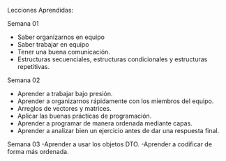 Lecciones Aprendidas:

Semana 01
- Saber organizarnos en equipo
- Saber trabajar en equipo
- Tener una buena comunicación.
- Estructuras secuenciales, estructuras condicionales y estructuras repetitivas.
 
Semana 02
- Aprender a trabajar bajo presión.
- Aprender a organizarnos rápidamente con los miembros del equipo.
- Arreglos de vectores y matrices.
- Aplicar las buenas prácticas de programación.
- Aprender a programar de manera ordenada mediante capas.
- Aprender a analizar bien un ejercicio antes de dar una respuesta final.

Semana 03
-Aprender a usar los objetos DTO.
-Aprender a codificar de forma más ordenada. 
